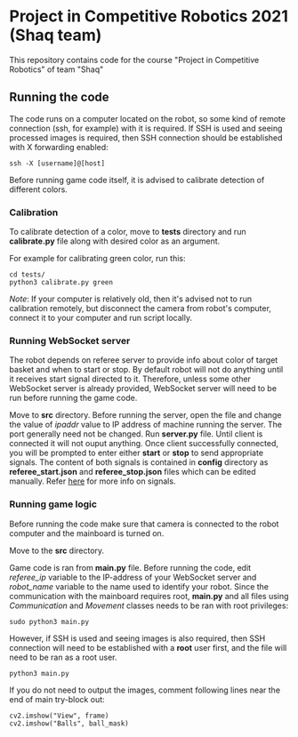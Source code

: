 # Project in Competitive Robotics 2021 (Shaq team)

This repository contains code for the course "Project in Competitive Robotics" of team "Shaq"

## Running the code

The code runs on a computer located on the robot, so some kind of remote connection (ssh, for example) with it is required. If SSH is used and seeing processed images is required, then SSH connection should be established with X forwarding enabled:

```
ssh -X [username]@[host]
```

Before running game code itself, it is advised to calibrate detection of different colors.

### Calibration

To calibrate detection of a color, move to **tests** directory and run **calibrate.py** file along with desired color as an argument.

For example for calibrating green color, run this:

```
cd tests/
python3 calibrate.py green
```

*Note*: If your computer is relatively old, then it's advised not to run calibration remotely, but disconnect the camera from robot's computer, connect it to your computer and run script locally.

### Running WebSocket server

The robot depends on referee server to provide info about color of target basket and when to start or stop. By default robot will not do anything until it receives start signal directed to it. Therefore, unless some other WebSocket server is already provided, WebSocket server will need to be run before running the game code.

Move to **src** directory. Before running the server, open the file and change the value of *ipaddr* value to IP address of machine running the server. The port generally need not be changed. Run **server.py** file. Until client is connected it will not ouput anything. Once client successfully connected, you will be prompted to enter either **start** or **stop** to send appropriate signals. The content of both signals is contained in **config** directory as **referee_start.json** and **referee_stop.json** files which can be edited manually. Refer [here](https://github.com/ut-robotics/robot-basketball-manager) for more info on signals.

### Running game logic

Before running the code make sure that camera is connected to the robot computer and the mainboard is turned on.

Move to the **src** directory.

Game code is ran from **main.py** file. Before running the code, edit *referee_ip* variable to the IP-address of your WebSocket server and *robot_name* variable to the name used to identify your robot. Since the communication with the mainboard requires root, **main.py** and all files using *Communication* and *Movement* classes needs to be ran with root privileges:

```
sudo python3 main.py
```

However, if SSH is used and seeing images is also required, then SSH connection will need to be established with a **root** user first, and the file will need to be ran as a root user.

```
python3 main.py
```

If you do not need to output the images, comment following lines near the end of main try-block out:

```
cv2.imshow("View", frame)
cv2.imshow("Balls", ball_mask)
```
